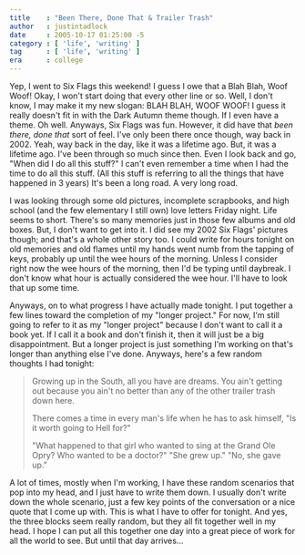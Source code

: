 ```yaml
---
title    : "Been There, Done That & Trailer Trash"
author   : justintadlock
date     : 2005-10-17 01:25:00 -5
category : [ 'life', 'writing' ]
tag      : [ 'life', 'writing' ]
era      : college
---
```


Yep, I went to Six Flags this weekend!  I guess I owe that a Blah Blah, Woof Woof!  Okay, I won't start doing that every other line or so.  Well, I don't know, I may make it my new slogan: BLAH BLAH, WOOF WOOF! I guess it really doesn't fit in with the Dark Autumn theme though.  If I even have a theme.  Oh well.  Anyways, Six Flags was fun. However, it did have that <em> been there, done that</em> sort of feel.  I've only been there once though, way back in 2002.  Yeah, way back in the day, like it was a lifetime ago.  But, it was a lifetime ago.  I've been through so much since then.  Even I look back and go, "When did I do all this stuff?" I can't even remember a time when I had the time to do all this stuff.  (All this stuff is referring to all the things that have happened in 3 years)  It's been a long road.  A very long road.

I was looking through some old pictures, incomplete scrapbooks, and high school (and the few elementary I still own) love letters Friday night.  Life seems to short.  There's so many memories just in those few albums and old boxes.  But, I don't want to get into it.  I did see my 2002 Six Flags' pictures though; and that's a whole other story too.  I could write for hours tonight on old memories and old flames until my hands went numb from the tapping of keys, probably up until the wee hours of the morning.  Unless I consider right now the wee hours of the morning, then I'd be typing until daybreak.  I don't know what hour is actually considered the wee hour.  I'll have to look that up some time.

Anyways, on to what progress I have actually made tonight.  I put together a few lines toward the completion of my "longer project." For now, I'm still going to refer to it as my "longer project" because I don't want to call it a book yet.  If I call it a book and don't finish it, then it will just be a big disappointment.  But a longer project is just something I'm working on that's longer than anything else I've done.  Anyways, here's a few random thoughts I had tonight:
<blockquote class="quote">
Growing up in the South, all you have are dreams.
You ain't getting out because you ain't no better than any of the other trailer trash down here.

There comes a time in every man's life when he has to ask himself, "Is it worth going to Hell for?"

"What happened to that girl who wanted to sing at the Grand Ole Opry?  Who wanted to be a doctor?"
"She grew up."
"No, she gave up."
</blockquote>
A lot of times, mostly when I'm working, I have these random scenarios that pop into my head, and I just have to write them down.  I usually don't write down the whole scenario, just a few key points of the conversation or a nice quote that I come up with.  This is what I have to offer for tonight.  And yes, the three blocks seem really random, but they all fit together well in my head.  I hope I can put all this together one day into a great piece of work for all the world to see.  But until that day arrives...
